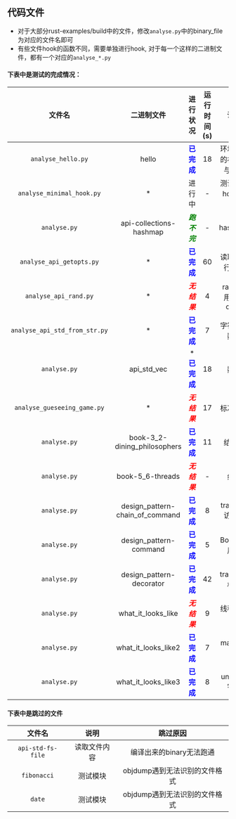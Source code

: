 ## **代码文件**
+ 对于大部分rust-examples/build中的文件，修改`analyse.py`中的binary_file为对应的文件名即可
+ 有些文件hook的函数不同，需要单独进行hook, 对于每一个这样的二进制文件，都有一个对应的`analyse_*.py`  
#### 下表中是测试的完成情况：  
|文件名|二进制文件|进行状况|运行时间(s)|说明|
|:-:|:-:|:-:|:-:|:-:|
|`analyse_hello.py`|hello|**<font color=Blue>已完成</font>**|18|环境变量的初始化与读取|
|`analyse_minimal_hook.py`|*|进行中|-|测试最小hook内容|
|`analyse.py`|api-collections-hashmap|***<font color=Green>跑不完</font>***|-|hashmap|
|`analyse_api_getopts.py`|*|**<font color=Blue>已完成</font>**|60|读取命令行参数|
|`analyse_api_rand.py`|*|***<font color=Red>无结果</font>***|4|rand;调用外部crate|
|`analyse_api_std_from_str.py`|*|**<font color=Blue>已完成</font>**|7|字符串转数字|
|`analyse.py`|api_std_vec|***<font color=Blue>已完成</font>**|18|数组|
|`analyse_gueseeing_game.py`|*|***<font color=Red>无结果</font>***|17|标准输入|
|`analyse.py`|book-3_2-dining_philosophers|**<font color=Blue>已完成</font>**|11|结构体|
|`analyse.py`|book-5_6-threads|***<font color=Red>无结果</font>***|-|线程|
|`analyse.py`|design_pattern-chain_of_command|**<font color=Blue>已完成</font>**|8|trait;Box访问堆|
|`analyse.py`|design_pattern-command|**<font color=Blue>已完成</font>**|5|Box;生命周期|
|`analyse.py`|design_pattern-decorator|**<font color=Blue>已完成</font>**|42|trait;输出格式|
|`analyse.py`|what_it_looks_like|***<font color=Red>无结果</font>***|9|线程、闭包|
|`analyse.py`|what_it_looks_like2|**<font color=Blue>已完成</font>**|7|match语法|
|`analyse.py`|what_it_looks_like3|**<font color=Blue>已完成</font>**|8|unicode字符|
#### 下表中是跳过的文件  
|文件名|说明|跳过原因|
|:-:|:-:|:-:|
|`api-std-fs-file`|读取文件内容|编译出来的binary无法跑通|
|`fibonacci`|测试模块|objdump遇到无法识别的文件格式|
|`date`|测试模块|objdump遇到无法识别的文件格式|




